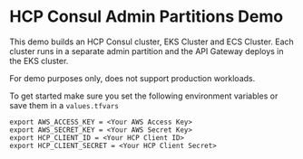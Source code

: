 # HCP Consul Admin Partitions Demo

This demo builds an HCP Consul cluster, EKS Cluster and ECS Cluster. Each cluster runs in a separate admin partition and the API Gateway deploys in the EKS cluster.

For demo purposes only, does not support production workloads.

To get started make sure you set the following environment variables or save them in a `values.tfvars`

```
export AWS_ACCESS_KEY = <Your AWS Access Key>
export AWS_SECRET_KEY = <Your AWS Secret Key>
export HCP_CLIENT_ID = <Your HCP Client ID>
export HCP_CLIENT_SECRET = <Your HCP Client Secret>
```